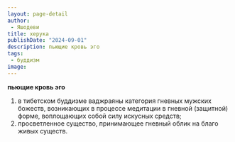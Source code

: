 ```yaml
---
layout: page-detail
author:
 - Яшодеви
title: херука
publishDate: "2024-09-01"
description: пьющие кровь эго
tags:
 - буддизм
image: 
---
```


__пьющие кровь эго__
1) в тибетском буддизме ваджраяны категория гневных мужских божеств, возникающих в процессе медитации в гневной (защитной) форме, воплощающих собой силу искусных средств;
2) просветленное существо, принимающее гневный облик на благо живых существ.


